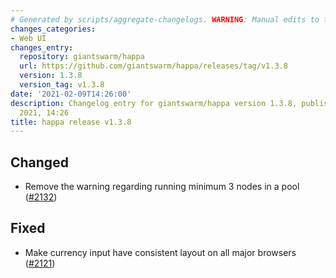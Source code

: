 ```yaml
---
# Generated by scripts/aggregate-changelogs. WARNING: Manual edits to this files will be overwritten.
changes_categories:
- Web UI
changes_entry:
  repository: giantswarm/happa
  url: https://github.com/giantswarm/happa/releases/tag/v1.3.8
  version: 1.3.8
  version_tag: v1.3.8
date: '2021-02-09T14:26:00'
description: Changelog entry for giantswarm/happa version 1.3.8, published on 09 February
  2021, 14:26
title: happa release v1.3.8
---
```


## Changed

- Remove the warning regarding running minimum 3 nodes in a pool ([#2132](https://github.com/giantswarm/happa/pull/2132))

## Fixed

- Make currency input have consistent layout on all major browsers ([#2121](https://github.com/giantswarm/happa/pull/2121))

